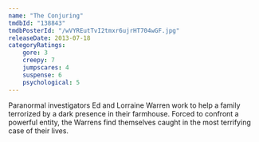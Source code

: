 ```yaml
---
name: "The Conjuring"
tmdbId: "138843"
tmdbPosterId: "/wVYREutTvI2tmxr6ujrHT704wGF.jpg"
releaseDate: 2013-07-18
categoryRatings:
    gore: 3
    creepy: 7
    jumpscares: 4
    suspense: 6
    psychological: 5
---
```

Paranormal investigators Ed and Lorraine Warren work to help a family terrorized by a dark presence in their farmhouse. Forced to confront a powerful entity, the Warrens find themselves caught in the most terrifying case of their lives.
